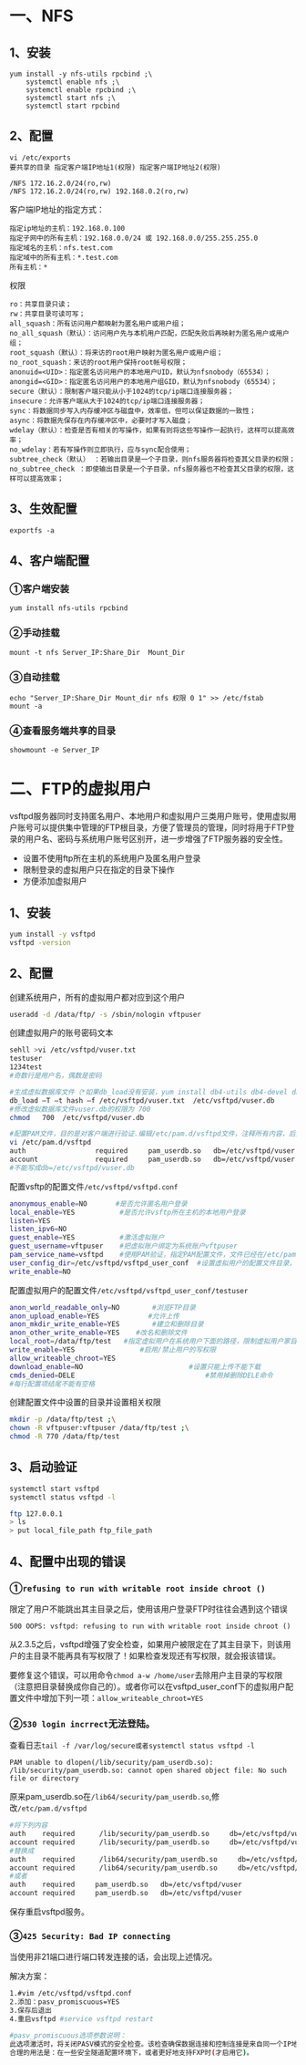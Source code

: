 # 一、NFS

## 1、安装

```
yum install -y nfs-utils rpcbind ;\
    systemctl enable nfs ;\
    systemctl enable rpcbind ;\
    systemctl start nfs ;\
    systemctl start rpcbind
```

## 2、配置

```
vi /etc/exports
要共享的目录 指定客户端IP地址1(权限) 指定客户端IP地址2(权限)

/NFS 172.16.2.0/24(ro,rw)
/NFS 172.16.2.0/24(ro,rw) 192.168.0.2(ro,rw)
```

客户端IP地址的指定方式： 

```
指定ip地址的主机：192.168.0.100
指定子网中的所有主机：192.168.0.0/24 或 192.168.0.0/255.255.255.0
指定域名的主机：nfs.test.com
指定域中的所有主机：*.test.com
所有主机：*
```

权限 

```
ro：共享目录只读；
rw：共享目录可读可写；
all_squash：所有访问用户都映射为匿名用户或用户组；
no_all_squash（默认）：访问用户先与本机用户匹配，匹配失败后再映射为匿名用户或用户组；
root_squash（默认）：将来访的root用户映射为匿名用户或用户组；
no_root_squash：来访的root用户保持root帐号权限；
anonuid=<UID>：指定匿名访问用户的本地用户UID，默认为nfsnobody（65534）；
anongid=<GID>：指定匿名访问用户的本地用户组GID，默认为nfsnobody（65534）；
secure（默认）：限制客户端只能从小于1024的tcp/ip端口连接服务器；
insecure：允许客户端从大于1024的tcp/ip端口连接服务器；
sync：将数据同步写入内存缓冲区与磁盘中，效率低，但可以保证数据的一致性；
async：将数据先保存在内存缓冲区中，必要时才写入磁盘；
wdelay（默认）：检查是否有相关的写操作，如果有则将这些写操作一起执行，这样可以提高效率；
no_wdelay：若有写操作则立即执行，应与sync配合使用；
subtree_check（默认） ：若输出目录是一个子目录，则nfs服务器将检查其父目录的权限；
no_subtree_check ：即使输出目录是一个子目录，nfs服务器也不检查其父目录的权限，这样可以提高效率；
```

## 3、生效配置 

```
exportfs -a
```

## 4、客户端配置

### ①客户端安装

```
yum install nfs-utils rpcbind
```

### ②手动挂载

```
mount -t nfs Server_IP:Share_Dir  Mount_Dir 
```

### ③自动挂载

```
echo "Server_IP:Share_Dir Mount_dir nfs 权限 0 1" >> /etc/fstab
mount -a
```

### ④查看服务端共享的目录 

```
showmount -e Server_IP
```

# 二、FTP的虚拟用户

 vsftpd服务器同时支持匿名用户、本地用户和虚拟用户三类用户账号，使用虚拟用户账号可以提供集中管理的FTP根目录，方便了管理员的管理，同时将用于FTP登录的用户名、密码与系统用户账号区别开，进一步增强了FTP服务器的安全性。

- 设置不使用ftp所在主机的系统用户及匿名用户登录
- 限制登录的虚拟用户只在指定的目录下操作
- 方便添加虚拟用户

## 1、安装

```bash
yum install -y vsftpd
vsftpd -version
```

## 2、配置

创建系统用户，所有的虚拟用户都对应到这个用户

```bash
useradd -d /data/ftp/ -s /sbin/nologin vftpuser 
```

创建虚拟用户的账号密码文本

```bash
sehll >vi /etc/vsftpd/vuser.txt
testuser
1234test
#奇数行是用户名，偶数是密码

#生成虚拟数据库文件（*如果db_load没有安装，yum install db4-utils db4-devel db4-4.3安装才能使用。）
db_load –T –t hash –f /etc/vsftpd/vuser.txt  /etc/vsftpd/vuser.db
#修改虚拟数据库文件vuser.db的权限为 700
chmod   700  /etc/vsftpd/vuser.db  

#配置PAM文件，目的是对客户端进行验证.编辑/etc/pam.d/vsftpd文件，注释所有内容，后添加：
vi /etc/pam.d/vsftpd
auth                 required     pam_userdb.so   db=/etc/vsftpd/vuser  
account              required     pam_userdb.so   db=/etc/vsftpd/vuser  
#不能写成db=/etc/vsftpd/vuser.db
```

配置vsftp的配置文件`/etc/vsftpd/vsftpd.conf`

```bash
anonymous_enable=NO       #是否允许匿名用户登录
local_enable=YES           #是否允许vsftp所在主机的本地用户登录
listen=YES
listen_ipv6=NO
guest_enable=YES           #激活虚拟账户  
guest_username=vftpuser    #把虚拟账户绑定为系统账户vftpuser   
pam_service_name=vsftpd    #使用PAM验证，指定PAM配置文件，文件已经在/etc/pam.d/存在（第二步配置的）
user_config_dir=/etc/vsftpd/vsftpd_user_conf  #设置虚拟用户的配置文件目录，配置文件名与虚拟用户名同名
write_enable=NO
```

配置虚拟用户的配置文件`/etc/vsftpd/vsftpd_user_conf/testuser`

```bash
anon_world_readable_only=NO        #浏览FTP目录
anon_upload_enable=YES            #允许上传
anon_mkdir_write_enable=YES        #建立和删除目录  
anon_other_write_enable=YES    #改名和删除文件
local_root=/data/ftp/test   #指定虚拟用户在系统用户下面的路径，限制虚拟用户家目录，虚拟用户登录后主目录
write_enable=YES                #启用/禁止用户的写权限
allow_writeable_chroot=YES
download_enable=NO							#设置只能上传不能下载
cmds_denied=DELE								#禁用掉删除DELE命令
#每行配置项结尾不能有空格
```

创建配置文件中设置的目录并设置相关权限

```bash
mkdir -p /data/ftp/test ;\
chown -R vftpuser:vftpuser /data/ftp/test ;\
chmod -R 770 /data/ftp/test
```

## 3、启动验证

```bash
systemctl start vsftpd
systemctl status vsftpd -l

ftp 127.0.0.1
> ls
> put local_file_path ftp_file_path
```

## 4、配置中出现的错误

### ①`refusing to run with writable root inside chroot ()`

限定了用户不能跳出其主目录之后，使用该用户登录FTP时往往会遇到这个错误

```
500 OOPS: vsftpd: refusing to run with writable root inside chroot ()
```

从2.3.5之后，vsftpd增强了安全检查，如果用户被限定在了其主目录下，则该用户的主目录不能再具有写权限了！如果检查发现还有写权限，就会报该错误。

 要修复这个错误，可以用命令`chmod a-w /home/user`去除用户主目录的写权限（注意把目录替换成你自己的）。或者你可以在vsftpd_user_conf下的虚拟用户配置文件中增加下列一项：`allow_writeable_chroot=YES`

### ②`530 login incrrect`无法登陆。 

查看日志`tail -f /var/log/secure或者systemctl status vsftpd -l`

```
PAM unable to dlopen(/lib/security/pam_userdb.so): /lib/security/pam_userdb.so: cannot open shared object file: No such file or directory
```

原来pam_userdb.so在`/lib64/security/pam_userdb.so`,修改`/etc/pam.d/vsftpd`

```bash
#将下列内容
auth    required      /lib/security/pam_userdb.so     db=/etc/vsftpd/vuser
account required      /lib/security/pam_userdb.so     db=/etc/vsftpd/vuser
#替换成
auth    required      /lib64/security/pam_userdb.so     db=/etc/vsftpd/vuser
account required      /lib64/security/pam_userdb.so     db=/etc/vsftpd/vuser
#或者
auth    required     pam_userdb.so   db=/etc/vsftpd/vuser  
account required     pam_userdb.so   db=/etc/vsftpd/vuser 
```

 保存重启vsftpd服务。

### ③`425 Security: Bad IP connecting`

当使用非21端口进行端口转发连接的话，会出现上述情况。

解决方案：

```bash
1.#vim /etc/vsftpd/vsftpd.conf 
2.添加：pasv_promiscuous=YES 
3.保存后退出 
4.重启vsftpd #service vsftpd restart

#pasv_promiscuous选项参数说明：
此选项激活时，将关闭PASV模式的安全检查。该检查确保数据连接和控制连接是来自同一个IP地址。小心打开此选项。此选项唯一合理的用法是存在于由安全隧道方案构成的组织中。默认值为NO。 
合理的用法是：在一些安全隧道配置环境下，或者更好地支持FXP时(才启用它)。
```

 